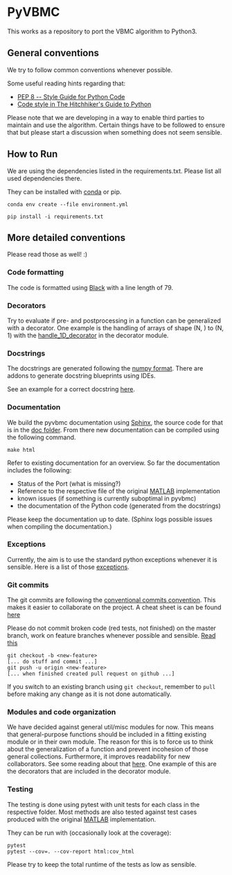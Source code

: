 # PyVBMC
This works as a repository to port the VBMC algorithm to Python3.

## General conventions
We try to follow common conventions whenever possible.

Some useful reading hints regarding that:

- [PEP 8 -- Style Guide for Python Code](https://www.python.org/dev/peps/pep-0008/)
- [Code style in The Hitchhiker's Guide to Python](https://docs.python-guide.org/writing/style/)

Please note that we are developing in a way to enable third parties to maintain and use the algorithm. Certain things have to be followed to ensure that but please start a discussion when something does not seem sensible.

## How to Run
We are using the dependencies listed in the requirements.txt. Please list all used dependencies there.

They can be installed with [conda](https://docs.conda.io/projects/conda/en/latest/user-guide/install/) or pip.

```
conda env create --file environment.yml
```

```
pip install -i requirements.txt
```

## More detailed conventions

Please read those as well! :)

### Code formatting

The code is formatted using [Black](https://pypi.org/project/black/) with a line length of 79.

### Decorators

Try to evaluate if pre- and postprocessing in a function can be generalized with a decorator. One example is the handling of arrays of shape (N, ) to (N, 1) with the [handle_1D_decorator](./decorators/handle_1D_input.py) in the decorator module.


### Docstrings

The docstrings are generated following the [numpy format](https://numpydoc.readthedocs.io/en/latest/format.html). There are addons to generate docstring blueprints using IDEs.

See an example for a correct docstring [here](https://numpydoc.readthedocs.io/en/latest/example.html).

### Documentation

We build the pyvbmc documentation using [Sphinx](https://www.sphinx-doc.org/en/master/usage/quickstart.html), the source code for that is in the [doc folder](./doc). From there new documentation can be compiled using the following command.

```
make html
```

Refer to existing documentation for an overview. So far the documentation includes the following:

- Status of the Port (what is missing?)
- Reference to the respective file of the original [MATLAB](https://github.com/lacerbi/vbmc) implementation
- known issues (if something is currently suboptimal in pyvbmc)
- the documentation of the Python code (generated from the docstrings)

Please keep the documentation up to date. (Sphinx logs possible issues when compiling the documentation.)

### Exceptions

Currently, the aim is to use the standard python exceptions whenever it is sensible. Here is a list of those [exceptions](https://docs.python.org/3/library/exceptions.html).

### Git commits

The git commits are following the [conventional commits convention](https://www.conventionalcommits.org/en/v1.0.0/). This makes it easier to collaborate on the project. A cheat sheet is can be found [here](https://cheatography.com/albelop/cheat-sheets/conventional-commits/)

Please do not commit broken code (red tests, not finished) on the master branch, work on feature branches whenever possible and sensible. [Read this](https://martinfowler.com/bliki/FeatureBranch.html)

```
git checkout -b <new-feature>
[... do stuff and commit ...]
git push -u origin <new-feature>
[... when finished created pull request on github ...]
```

If you switch to an existing branch using `git checkout`, remember to `pull` before making any change as it is not done automatically.

### Modules and code organization

We have decided against general util/misc modules for now. This means that general-purpose functions should be included in a fitting existing module or in their own module. The reason for this is to force us to think about the generalization of a function and prevent incohesion of those general collections. Furthermore, it improves readability for new collaborators. See some reading about that [here](https://breadcrumbscollector.tech/stop-naming-your-python-modules-utils/). One example of this are the decorators that are included in the decorator module.

### Testing

The testing is done using pytest with unit tests for each class in the respective folder.
Most methods are also tested against test cases produced with the original [MATLAB](https://github.com/lacerbi/vbmc) implementation.

They can be run with (occasionally look at the coverage):

```
pytest
pytest --cov=. --cov-report html:cov_html
```

Please try to keep the total runtime of the tests as low as sensible.